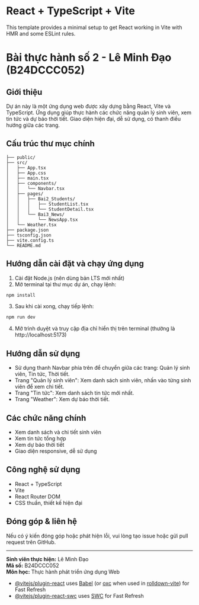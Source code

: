 # React + TypeScript + Vite

This template provides a minimal setup to get React working in Vite with HMR and some ESLint rules.

# Bài thực hành số 2 - Lê Minh Đạo (B24DCCC052)

## Giới thiệu
Dự án này là một ứng dụng web được xây dựng bằng React, Vite và TypeScript. Ứng dụng giúp thực hành các chức năng quản lý sinh viên, xem tin tức và dự báo thời tiết. Giao diện hiện đại, dễ sử dụng, có thanh điều hướng giữa các trang.

## Cấu trúc thư mục chính
```
├── public/
├── src/
│   ├── App.tsx
│   ├── App.css
│   ├── main.tsx
│   ├── components/
│   │   └── Navbar.tsx
│   ├── pages/
│   │   ├── Bai2_Students/
│   │   │   ├── StudentList.tsx
│   │   │   └── StudentDetail.tsx
│   │   └── Bai3_News/
│   │       └── NewsApp.tsx
│   └── Weather.tsx
├── package.json
├── tsconfig.json
├── vite.config.ts
└── README.md
```

## Hướng dẫn cài đặt và chạy ứng dụng
1. Cài đặt Node.js (nên dùng bản LTS mới nhất)
2. Mở terminal tại thư mục dự án, chạy lệnh:
  ```bash
  npm install
  ```
3. Sau khi cài xong, chạy tiếp lệnh:
  ```bash
  npm run dev
  ```
4. Mở trình duyệt và truy cập địa chỉ hiển thị trên terminal (thường là http://localhost:5173)

## Hướng dẫn sử dụng
- Sử dụng thanh Navbar phía trên để chuyển giữa các trang: Quản lý sinh viên, Tin tức, Thời tiết.
- Trang "Quản lý sinh viên": Xem danh sách sinh viên, nhấn vào từng sinh viên để xem chi tiết.
- Trang "Tin tức": Xem danh sách tin tức mới nhất.
- Trang "Weather": Xem dự báo thời tiết.

## Các chức năng chính
- Xem danh sách và chi tiết sinh viên
- Xem tin tức tổng hợp
- Xem dự báo thời tiết
- Giao diện responsive, dễ sử dụng

## Công nghệ sử dụng
- React + TypeScript
- Vite
- React Router DOM
- CSS thuần, thiết kế hiện đại

## Đóng góp & liên hệ
Nếu có ý kiến đóng góp hoặc phát hiện lỗi, vui lòng tạo issue hoặc gửi pull request trên GitHub.

---
**Sinh viên thực hiện:** Lê Minh Đạo  
**Mã số:** B24DCCC052  
**Môn học:** Thực hành phát triển ứng dụng Web

- [@vitejs/plugin-react](https://github.com/vitejs/vite-plugin-react/blob/main/packages/plugin-react) uses [Babel](https://babeljs.io/) (or [oxc](https://oxc.rs) when used in [rolldown-vite](https://vite.dev/guide/rolldown)) for Fast Refresh
- [@vitejs/plugin-react-swc](https://github.com/vitejs/vite-plugin-react/blob/main/packages/plugin-react-swc) uses [SWC](https://swc.rs/) for Fast Refresh

